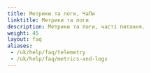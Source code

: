 ```yaml
---
title: Метрики та логи, ЧаПи
linktitle: Метрики та логи
description: Метрики та логи, часті питання.
weight: 45
layout: faq
aliases:
 - /uk/help/faq/telemetry
 - /uk/help/faq/metrics-and-logs
---
```

